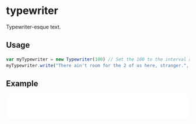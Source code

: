 # typewriter
Typewriter-esque text.

## Usage

```javascript
var myTypewriter = new Typewriter(100) // Set the 100 to the interval at which new text appears
myTypewriter.write("There ain't room for the 2 of us here, stranger.", document.body) // PARAMS: 0: String you want to write. 1: What element you want to write it on.
```

## Example

![example](example.gif )

